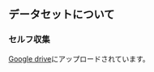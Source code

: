 ## データセットについて

### セルフ収集
[Google drive](https://drive.google.com/file/d/1HcfxBagz_oV5f2lHrmbzcRWRUoj9oTB5/view?usp=sharing)にアップロードされています。
